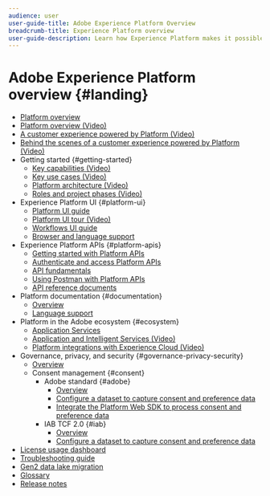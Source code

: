 ```yaml
---
audience: user
user-guide-title: Adobe Experience Platform Overview
breadcrumb-title: Experience Platform overview
user-guide-description: Learn how Experience Platform makes it possible to deliver personalized experiences to your customers in real time.
---
```


# Adobe Experience Platform overview {#landing}

* [Platform overview](home.md)
* [Platform overview (Video)](video/platform-overview.md)
* [A customer experience powered by Platform (Video)](video/customer-experience.md)
* [Behind the scenes of a customer experience powered by Platform (Video)](video/customer-experience-bts.md)
* Getting started {#getting-started}
  * [Key capabilities (Video)](video/key-capabilities.md)
  * [Key use cases (Video)](video/platform-use-cases.md)
  * [Platform architecture (Video)](video/platform-architecture.md)
  * [Roles and project phases (Video)](video/roles-project-phases.md)
* Experience Platform UI {#platform-ui}
  * [Platform UI guide](ui-guide.md)
  * [Platform UI tour (Video)](video/platform-ui.md)
  * [Workflows UI guide](workflows.md)
  * [Browser and language support](browser-language-support.md)
* Experience Platform APIs {#platform-apis}
  * [Getting started with Platform APIs](api-guide.md)
  * [Authenticate and access Platform APIs](api-authentication.md)
  * [API fundamentals](api-fundamentals.md)
  * [Using Postman with Platform APIs](postman.md)
  * [API reference documents](http://www.adobe.com/go/platform-api-reference-en)
* Platform documentation {#documentation}
  * [Overview](documentation/overview.md)
  * [Language support](documentation/language-support.md)
* Platform in the Adobe ecosystem {#ecosystem}
  * [Application Services](application-services.md)
  * [Application and Intelligent Services (Video)](video/application-intelligent-services.md)
  * [Platform integrations with Experience Cloud (Video)](video/experience-cloud-integrations.md)
* Governance, privacy, and security {#governance-privacy-security}
  * [Overview](./governance-privacy-security/overview.md)
  * Consent management {#consent}
    * Adobe standard {#adobe}
      * [Overview](./governance-privacy-security/consent/adobe/overview.md)
      * [Configure a dataset to capture consent and preference data](./governance-privacy-security/consent/adobe/dataset.md)
      * [Integrate the Platform Web SDK to process consent and preference data](./governance-privacy-security/consent/adobe/sdk.md) 
    * IAB TCF 2.0 {#iab}
      * [Overview](./governance-privacy-security/consent/iab/overview.md)
      * [Configure a dataset to capture consent and preference data](./governance-privacy-security/consent/iab/dataset.md)
* [License usage dashboard](license-usage-dashboard.md)
* [Troubleshooting guide](troubleshooting.md)
* [Gen2 data lake migration](adls2-gen2-migration.md)
* [Glossary](glossary.md)
* [Release notes](https://www.adobe.com/go/platform-release-notes-en)